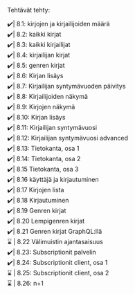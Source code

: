 Tehtävät tehty:

✔️| 8.1: kirjojen ja kirjailijoiden määrä <br>
✔️| 8.2: kaikki kirjat <br>
✔️| 8.3: kaikki kirjailijat <br>
✔️| 8.4: kirjailijan kirjat <br>
✔️| 8.5: genren kirjat <br>
✔️| 8.6: Kirjan lisäys <br>
✔️| 8.7: Kirjailijan syntymävuoden päivitys <br>
✔️| 8.8: Kirjailijoiden näkymä <br>
✔️| 8.9: Kirjojen näkymä<br>
✔️| 8.10: Kirjan lisäys <br>
✔️| 8.11: Kirjailijan syntymävuosi <br>
✔️| 8.12: Kirjailijan syntymävuosi advanced<br>
✔️| 8.13: Tietokanta, osa 1 <br>
✔️| 8.14: Tietokanta, osa 2 <br>
✔️| 8.15 Tietokanta, osa 3 <br>
✔️| 8.16 käyttäjä ja kirjautuminen <br>
✔️| 8.17 Kirjojen lista <br>
✔️| 8.18 Kirjautuminen <br>
✔️| 8.19 Genren kirjat <br>
✔️| 8.20 Lempigenren kirjat <br>
✔️| 8.21 Genren kirjat GraphQL:llä <br>
⌛ | 8.22 Välimuistin ajantasaisuus <br>
✔️| 8.23: Subscriptionit palvelin <br>
✔️| 8.24: Subscriptionit client, osa 1 <br>
⌛ | 8.25: Subscriptionit client, osa 2 <br>
⌛ | 8.26: n+1 <br>
